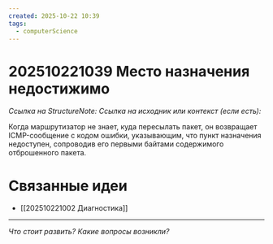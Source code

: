 ```yaml
---
created: 2025-10-22 10:39
tags:
  - computerScience
---
```

# 202510221039 Место назначения недостижимо

*Ссылка на StructureNote:*
*Ссылка на исходник или контекст (если есть):*

Когда маршрутизатор не знает, куда пересылать пакет, он возвращает ICMP-сообщение с кодом ошибки, указывающим, что пункт назначения недоступен, сопроводив его первыми байтами содержимого отброшенного пакета.

# Связанные идеи

- [[202510221002 Диагностика]]

---

*Что стоит развить? Какие вопросы возникли?*
